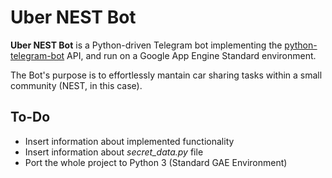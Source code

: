# Uber NEST Bot

**Uber NEST Bot** is a Python-driven Telegram bot implementing the [python-telegram-bot](https://github.com/python-telegram-bot/python-telegram-bot) API, and run on a Google App Engine Standard environment.

The Bot's purpose is to effortlessly mantain car sharing tasks within a small community (NEST, in this case).

## To-Do

* Insert information about implemented functionality
* Insert information about *secret_data.py* file
* Port the whole project to Python 3 (Standard GAE Environment)